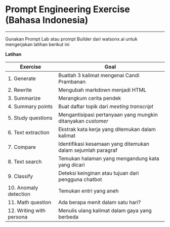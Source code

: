 # Prompt Engineering Exercise (Bahasa Indonesia)
***

Gunakan Prompt Lab atau prompt Builder dari watsonx.ai untuk mengerjakan latihan berikut ini

__Latihan__

| __Exercise__ | __Goal__ |
| --- | --- |
| 1. Generate | Buatlah 3 kalimat mengenai Candi Prambanan|
| 2. Rewrite | Mengubah markdown menjadi HTML |
| 3. Summarize | Merangkum cerita pendek |
| 4. Summary points | Buat daftar topik dari _meeting transcript_ |
| 5. Study questions | Mengantisipasi pertanyaan yang mungkin ditanyakan _customer_ |
| 6. Text extraction | Ekstrak kata kerja yang ditemukan dalam kalimat |
| 7. Compare | Identifikasi kesamaan yang ditemukan dalam sejumlah paragraf |
| 8. Text search | Temukan halaman yang mengandung kata yang dicari |
| 9. Classify | Deteksi keinginan atau tujuan dari pengguna chatbot |
| 10. Anomaly detection | Temukan entri yang aneh |
| 11. Math question | Ada berapa menit dalam satu hari? |
| 12. Writing with persona | Menulis ulang kalimat dalam gaya yang berbeda |
